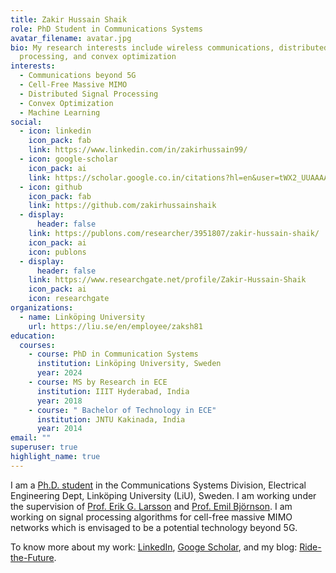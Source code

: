 ```yaml
---
title: Zakir Hussain Shaik
role: PhD Student in Communications Systems
avatar_filename: avatar.jpg
bio: My research interests include wireless communications, distributed signal
  processing, and convex optimization
interests:
  - Communications beyond 5G
  - Cell-Free Massive MIMO
  - Distributed Signal Processing
  - Convex Optimization
  - Machine Learning
social:
  - icon: linkedin
    icon_pack: fab
    link: https://www.linkedin.com/in/zakirhussain99/
  - icon: google-scholar
    icon_pack: ai
    link: https://scholar.google.co.in/citations?hl=en&user=tWX2_UUAAAAJ
  - icon: github
    icon_pack: fab
    link: https://github.com/zakirhussainshaik
  - display:
      header: false
    link: https://publons.com/researcher/3951807/zakir-hussain-shaik/
    icon_pack: ai
    icon: publons
  - display:
      header: false
    link: https://www.researchgate.net/profile/Zakir-Hussain-Shaik
    icon_pack: ai
    icon: researchgate
organizations:
  - name: Linköping University
    url: https://liu.se/en/employee/zaksh81
education:
  courses:
    - course: PhD in Communication Systems
      institution: Linköping University, Sweden
      year: 2024
    - course: MS by Research in ECE
      institution: IIIT Hyderabad, India
      year: 2018
    - course: " Bachelor of Technology in ECE"
      institution: JNTU Kakinada, India
      year: 2014
email: ""
superuser: true
highlight_name: true
---
```

I am a [Ph.D. student](https://liu.se/en/employee/zaksh81) in the Communications Systems Division, Electrical Engineering Dept, Linköping University (LiU), Sweden. I am working under the supervision of [Prof. Erik G. Larsson](https://scholar.google.se/citations?user=79Lry6oAAAAJ&hl=sv&oi=ao) and [](https://scholar.google.se/citations?user=Maij4akAAAAJ&hl=en)[Prof. Emil Björnson](https://scholar.google.se/citations?user=Maij4akAAAAJ&hl=en). I am working on signal processing algorithms for cell-free massive MIMO networks which is envisaged to be a potential technology beyond 5G.

To know more about my work: [LinkedIn](https://www.linkedin.com/in/zakirhussain99/), [Googe Scholar](https://scholar.google.co.in/citations?hl=en&user=tWX2_UUAAAAJ), and [](https://zakirhussainshaik.netlify.app/blog/)[](https://www.zakirtechblog.com/ridethefuture/)my blog: [Ride-the-Future](https://www.zakirtechblog.com/ridethefuture/).
